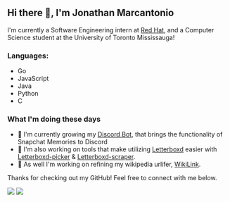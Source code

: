 ## Hi there 👋, I'm Jonathan Marcantonio

I'm currently a Software Engineering intern at [Red Hat](https://github.com/RedHatOfficial), and a Computer Science student at the University of Toronto Mississauga!


### Languages:
- Go
- JavaScript
- Java
- Python
- C

### What I'm doing these days
- 🎎 I'm currently growing my [Discord Bot](https://github.com/lennysgarage/DiscordMemories), that brings the functionality of Snapchat Memories to Discord
- 🌱 I'm also working on tools that make utilizing [Letterboxd](http://letterboxd.com/) easier with [Letterboxd-picker](https://github.com/lennysgarage/letterboxd-picker) & [Letterboxd-scraper](https://github.com/lennysgarage/letterboxd-scraper).
- 🔭 As well I'm working on refining my wikipedia urlifer, [WikiLink](https://github.com/lennysgarage/WikiLink).



Thanks for checking out my GitHub! Feel free to connect with me below.

<a target="_blank" href="https://www.linkedin.com/in/jonathan-marcantonio"><img src="https://img.shields.io/badge/-LinkedIn-0077B5?style=for-the-badge&logo=Linkedin&logoColor=white"></img></a>
<a target="_blank" href="mailto:jonathan.marcantonio@mail.utoronto.ca"><img src="https://img.shields.io/badge/-Gmail-D14836?style=for-the-badge&logo=Gmail&logoColor=white"></img></a>
